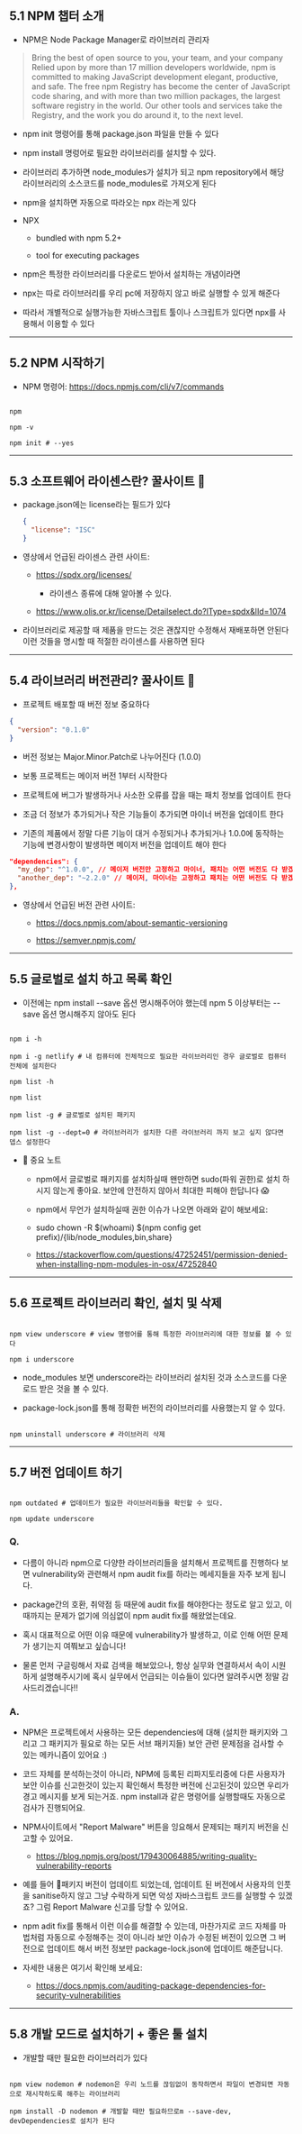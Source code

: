 ## 5.1 NPM 챕터 소개

- NPM은 Node Package Manager로 라이브러리 관리자

> Bring the best of open source to you, your team, and your company
> Relied upon by more than 17 million developers worldwide, npm is committed to making JavaScript development elegant, productive, and safe. The free npm Registry has become the center of JavaScript code sharing, and with more than two million packages, the largest software registry in the world. Our other tools and services take the Registry, and the work you do around it, to the next level.

- npm init 명령어를 통해 package.json 파일을 만들 수 있다

- npm install 명렁어로 필요한 라이브러리를 설치할 수 있다.

- 라이브러리 추가하면 node_modules가 설치가 되고 npm repository에서 해당 라이브러리의 소스코드를 node_modules로 가져오게 된다

- npm을 설치하면 자동으로 따라오는 npx 라는게 있다

- NPX

  - bundled with npm 5.2+

  - tool for executing packages

- npm은 특정한 라이브러리를 다운로드 받아서 설치하는 개념이라면

- npx는 따로 라이브러리를 우리 pc에 저장하지 않고 바로 실행할 수 있게 해준다

- 따라서 개별적으로 실행가능한 자바스크립트 툴이나 스크립트가 있다면 npx를 사용해서 이용할 수 있다

---

## 5.2 NPM 시작하기

- NPM 명령어: https://docs.npmjs.com/cli/v7/commands

```shell

npm

npm -v

npm init # --yes

```

---

## 5.3 소프트웨어 라이센스란? 꿀사이트 🔖

- package.json에는 license라는 필드가 있다

  ```json
  {
    "license": "ISC"
  }
  ```

- 영상에서 언급된 라이센스 관련 사이트:

  - https://spdx.org/licenses/

    - 라이센스 종류에 대해 알아볼 수 있다.

  - https://www.olis.or.kr/license/Detailselect.do?lType=spdx&lId=1074

- 라이브러리로 제공할 때 제품을 만드는 것은 괜찮지만 수정해서 재배포하면 안된다 이런 것들을 명시할 때 적절한 라이센스를 사용하면 된다

---

## 5.4 라이브러리 버전관리? 꿀사이트 🔖

- 프로젝트 배포할 때 버전 정보 중요하다

```json
{
  "version": "0.1.0"
}
```

- 버전 정보는 Major.Minor.Patch로 나누어진다 (1.0.0)

- 보통 프로젝트는 메이저 버전 1부터 시작한다

- 프로젝트에 버그가 발생하거나 사소한 오류를 잡을 때는 패치 정보를 업데이트 한다

- 조금 더 정보가 추가되거나 작은 기능들이 추가되면 마이너 버전을 업데이트 한다

- 기존의 제품에서 정말 다른 기능이 대거 수정되거나 추가되거나 1.0.0에 동작하는 기능에 변경사항이 발생하면 메이저 버전을 업데이트 해야 한다

```json
"dependencies": {
  "my_dep": "^1.0.0", // 메이저 버전만 고정하고 마이너, 패치는 어떤 버전도 다 받겠다.
  "another_dep": "~2.2.0" // 메이저, 마이너는 고정하고 패치는 어떤 버전도 다 받겠다.
},
```

- 영상에서 언급된 버전 관련 사이트:

  - https://docs.npmjs.com/about-semantic-versioning

  - https://semver.npmjs.com/

---

## 5.5 글로벌로 설치 하고 목록 확인

- 이전에는 npm install --save 옵션 명시해주어야 했는데 npm 5 이상부터는 --save 옵션 명시해주지 않아도 된다

```shell

npm i -h

npm i -g netlify # 내 컴퓨터에 전체적으로 필요한 라이브러리인 경우 글로벌로 컴퓨터 전체에 설치한다

npm list -h

npm list

npm list -g # 글로벌로 설치된 패키지

npm list -g --dept=0 # 라이브러리가 설치한 다른 라이브러리 까지 보고 싶지 않다면 뎁스 설정한다
```

- 🚨 중요 노트

  - npm에서 글로벌로 패키지를 설치하실때 왠만하면 sudo(파워 권한)로 설치 하시지 않는게 좋아요. 보안에 안전하지 않아서 최대한 피해야 한답니다 😱

  - npm에서 무언가 설치하실때 권한 이슈가 나오면 아래와 같이 해보세요:

  - sudo chown -R $(whoami) $(npm config get prefix)/{lib/node_modules,bin,share}

  - https://stackoverflow.com/questions/47252451/permission-denied-when-installing-npm-modules-in-osx/47252840

---

## 5.6 프로젝트 라이브러리 확인, 설치 및 삭제

```shell

npm view underscore # view 명령어를 통해 특정한 라이브러리에 대한 정보를 볼 수 있다

npm i underscore

```

- node_modules 보면 underscore라는 라이브러리 설치된 것과 소스코드를 다운로드 받은 것을 볼 수 있다.

- package-lock.json를 통해 정확한 버전의 라이브러리를 사용했는지 알 수 있다.

```shell

npm uninstall underscore # 라이브러리 삭제

```

---

## 5.7 버전 업데이트 하기

```shell

npm outdated # 업데이트가 필요한 라이브러리들을 확인할 수 있다.

npm update underscore
```

### Q.

- 다름이 아니라 npm으로 다양한 라이브러리들을 설치해서 프로젝트를 진행하다 보면 vulnerability와 관련해서 npm audit fix를 하라는 메세지들을 자주 보게 됩니다.

- package간의 호환, 취약점 등 때문에 audit fix를 해야한다는 정도로 알고 있고, 이때까지는 문제가 없기에 의심없이 npm audit fix를 해왔었는데요.

- 혹시 대표적으로 어떤 이유 때문에 vulnerability가 발생하고, 이로 인해 어떤 문제가 생기는지 여쭤보고 싶습니다!

- 물론 먼저 구글링해서 자료 검색을 해보았으나, 항상 실무와 연결하셔서 속이 시원하게 설명해주시기에 혹시 실무에서 언급되는 이슈들이 있다면 알려주시면 정말 감사드리겠습니다!!

### A.

- NPM은 프로젝트에서 사용하는 모든 dependencies에 대해 (설치한 패키지와 그리고 그 패키지가 필요로 하는 모든 서브 패키지들) 보안 관련 문제점을 검사할 수 있는 메카니즘이 있어요 :)

- 코드 자체를 분석하는것이 아니라, NPM에 등록된 리파지토리중에 다른 사용자가 보안 이슈를 신고한것이 있는지 확인해서 특정한 버전에 신고된것이 있으면 우리가 경고 메시지를 보게 되는거죠. npm install과 같은 명령어를 실행할때도 자동으로 검사가 진행되어요.

- NPM사이트에서 "Report Malware" 버튼을 잉요해서 문제되는 패키지 버전을 신고할 수 있어요.

  - https://blog.npmjs.org/post/179430064885/writing-quality-vulnerability-reports

- 예를 들어 패키지 버전이 업데이트 되었는데, 업데이트 된 버전에서 사용자의 인풋을 sanitise하지 않고 그냥 수락하게 되면 악성 자바스크립트 코드를 실행할 수 있겠죠? 그럼 Report Malware 신고를 당할 수 있어요.

- npm adit fix를 통해서 이런 이슈를 해결할 수 있는데, 마찬가지로 코드 자체를 마법처럼 자동으로 수정해주는 것이 아니라 보안 이슈가 수정된 버전이 있으면 그 버전으로 업데이트 해서 버전 정보만 package-lock.json에 업데이트 해준답니다.

- 자세한 내용은 여기서 확인해 보세요:

  - https://docs.npmjs.com/auditing-package-dependencies-for-security-vulnerabilities

---

## 5.8 개발 모드로 설치하기 + 좋은 툴 설치

- 개발할 때만 필요한 라이브러리가 있다

```shell

npm view nodemon # nodemon은 우리 노드를 끊임없이 동작하면서 파일이 변경되면 자동으로 재시작하도록 해주는 라이브러리

npm install -D nodemon # 개발할 때만 필요하므로m --save-dev, devDependencies로 설치가 된다

```
